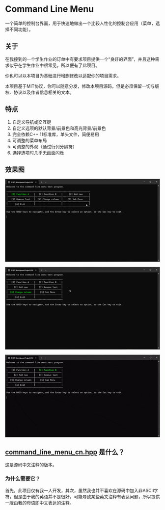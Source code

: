 # Command Line Menu

一个简单的控制台界面，用于快速地做出一个比较人性化的控制台应用（菜单，选择不同功能）。

## 关于

在我接到的一个学生作业的订单中有要求项目提供一个“良好的界面”，并且这种需求似乎在学生作业中很常见，所以便有了此项目。

你也可以以本项目为基础进行增删修改以适配你的项目需求。

本项目基于MIT协议，你可以随意分发，修改本项目源码，但是必须保留一切与版权、协议以及作者信息相关的文本。

## 特点

1. 自定义导航或交互键
2. 自定义选项的默认背景/前景色和高光背景/前景色
3. 完全依赖C++ 11标准库，单头文件，简便易用
4. 可调整的菜单布局
5. 可调整的外观（通过行列分隔符）
6. 选择选项时几乎无画面闪烁

## 效果图

![1](./images/1.png)

![2](./images/2.png)

![3](./images/3.gif)

## [command_line_menu_cn.hpp](./include/command_line_menu_cn.hpp) 是什么？

这是源码中文注释的版本。

### 为什么需要它？

首先，此项目仅有我一人开发，其次，虽然我也并不喜欢在源码中加入非ASCII字符，但是由于我的英语并不是很好，可能导致某些英文注释有表达问题，所以提供一版由我的母语即中文表达的注释。
